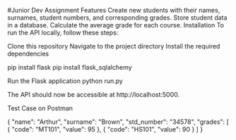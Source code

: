 #Junior Dev Assignment
Features
Create new students with their names, surnames, student numbers, and corresponding grades.
Store student data in a database.
Calculate the average grade for each course.
Installation
To run the API locally, follow these steps:

Clone this repository
Navigate to the project directory
Install the required dependencies

  pip install flask
  pip install flask_sqlalchemy
  
Run the Flask application
  python run.py
  
The API should now be accessible at http://localhost:5000.

Test Case on Postman

  {
  "name": "Arthur",
  "surname": "Brown",
  "std_number": "34578",
  "grades": [
    {
      "code": "MT101",
      "value": 95
    },
    {
      "code": "HS101",
      "value": 90
    }
  ]
}


